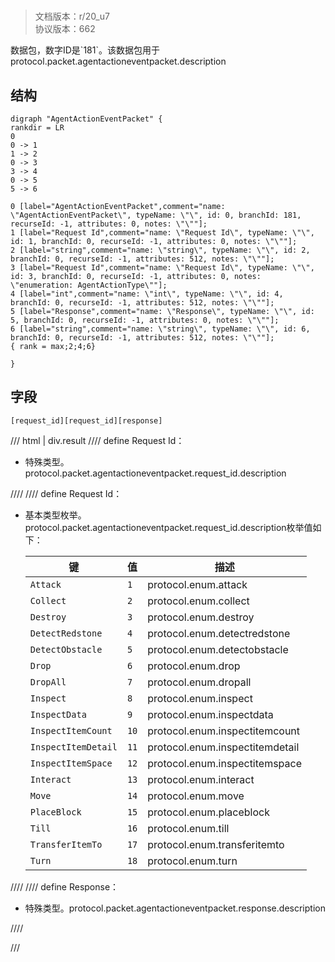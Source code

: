 # <!-- md:samp AgentActionEventPacket -->

> 文档版本：r/20_u7<br/>协议版本：662

<!-- md:samp AgentActionEventPacket -->数据包，数字ID是`181`。该数据包用于protocol.packet.agentactioneventpacket.description

## 结构

```viz
digraph "AgentActionEventPacket" {
rankdir = LR
0
0 -> 1
1 -> 2
0 -> 3
3 -> 4
0 -> 5
5 -> 6

0 [label="AgentActionEventPacket",comment="name: \"AgentActionEventPacket\", typeName: \"\", id: 0, branchId: 181, recurseId: -1, attributes: 0, notes: \"\""];
1 [label="Request Id",comment="name: \"Request Id\", typeName: \"\", id: 1, branchId: 0, recurseId: -1, attributes: 0, notes: \"\""];
2 [label="string",comment="name: \"string\", typeName: \"\", id: 2, branchId: 0, recurseId: -1, attributes: 512, notes: \"\""];
3 [label="Request Id",comment="name: \"Request Id\", typeName: \"\", id: 3, branchId: 0, recurseId: -1, attributes: 0, notes: \"enumeration: AgentActionType\""];
4 [label="int",comment="name: \"int\", typeName: \"\", id: 4, branchId: 0, recurseId: -1, attributes: 512, notes: \"\""];
5 [label="Response",comment="name: \"Response\", typeName: \"\", id: 5, branchId: 0, recurseId: -1, attributes: 0, notes: \"\""];
6 [label="string",comment="name: \"string\", typeName: \"\", id: 6, branchId: 0, recurseId: -1, attributes: 512, notes: \"\""];
{ rank = max;2;4;6}

}

```

## 字段

```title='AgentActionEventPacket'
[request_id][request_id][response]
```

/// html | div.result
//// define
Request Id：[<!-- md:samp string -->](../types/string.md)

- 特殊类型。protocol.packet.agentactioneventpacket.request_id.description


////
//// define
Request Id：<!-- md:samp int -->

- 基本类型枚举。protocol.packet.agentactioneventpacket.request_id.description枚举值如下：

  |键|值|描述|
  |---|---|---|
  |`Attack`|`1`|protocol.enum.attack|
  |`Collect`|`2`|protocol.enum.collect|
  |`Destroy`|`3`|protocol.enum.destroy|
  |`DetectRedstone`|`4`|protocol.enum.detectredstone|
  |`DetectObstacle`|`5`|protocol.enum.detectobstacle|
  |`Drop`|`6`|protocol.enum.drop|
  |`DropAll`|`7`|protocol.enum.dropall|
  |`Inspect`|`8`|protocol.enum.inspect|
  |`InspectData`|`9`|protocol.enum.inspectdata|
  |`InspectItemCount`|`10`|protocol.enum.inspectitemcount|
  |`InspectItemDetail`|`11`|protocol.enum.inspectitemdetail|
  |`InspectItemSpace`|`12`|protocol.enum.inspectitemspace|
  |`Interact`|`13`|protocol.enum.interact|
  |`Move`|`14`|protocol.enum.move|
  |`PlaceBlock`|`15`|protocol.enum.placeblock|
  |`Till`|`16`|protocol.enum.till|
  |`TransferItemTo`|`17`|protocol.enum.transferitemto|
  |`Turn`|`18`|protocol.enum.turn|



////
//// define
Response：[<!-- md:samp string -->](../types/string.md)

- 特殊类型。protocol.packet.agentactioneventpacket.response.description


////

///

